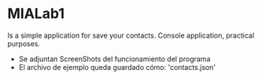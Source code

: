 # MIALab1
Is a simple application for save your contacts. Console application, practical purposes.
- Se adjuntan ScreenShots del funcionamiento del programa
- El archivo de ejemplo queda guardado cómo: 'contacts.json'